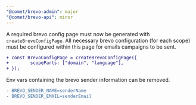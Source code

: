 ```yaml
---
"@comet/brevo-admin": major
"@comet/brevo-api": minor
---
```


A required brevo config page must now be generated with `createBrevoConfigPage`.
All necessary brevo configuration (for each scope) must be configured within this page for emails campaigns to be sent.

```diff
+ const BrevoConfigPage = createBrevoConfigPage({
+        scopeParts: ["domain", "language"],
+ });
```

Env vars containing the brevo sender information can be removed.

```diff
- BREVO_SENDER_NAME=senderName
- BREVO_SENDER_EMAIL=senderEmail
```
